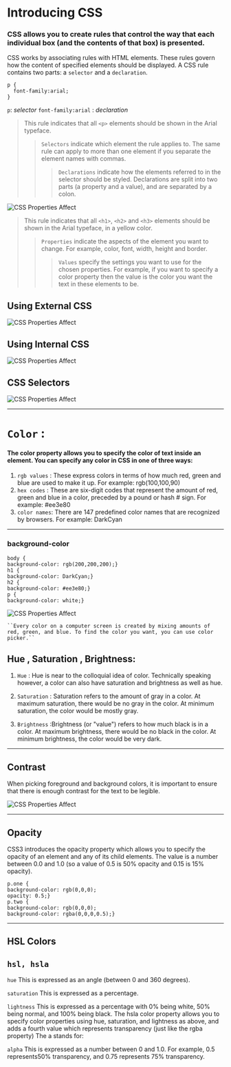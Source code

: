 # Introducing CSS

### CSS allows you to create rules that control the way that each individual box (and the contents of that box) is presented.

CSS works by associating rules with HTML elements. These rules govern how the content of specified elements should be displayed. A CSS rule contains two parts: a `selector` and a `declaration`.



```
p {
  font-family:arial;
}

```

`p`: *selector*   `font-family:arial` : *declaration* 

> This rule indicates that all `<p>`
elements should be shown in the
Arial typeface.
>>`Selectors` indicate which
element the rule applies to.
The same rule can apply to
more than one element if you
separate the element names
with commas.
>>>`Declarations` indicate how
the elements referred to in
the selector should be styled.
Declarations are split into two
parts (a property and a value),
and are separated by a colon.


![CSS Properties Affect](image_read07/1.png)

>This rule indicates that all `<h1>`, `<h2>` and `<h3>` elements should be shown in the Arial typeface, in a yellow color.
>>`Properties` indicate the aspects of the element you want to change. For example, color, font, width, height and border.
>>>`Values` specify the settings you want to use for the chosen properties. For example, if you want to specify a color property
then the value is the color you want the text in these elements to be.



## Using External CSS

![CSS Properties Affect](image_read07/2.png)


## Using Internal CSS

![CSS Properties Affect](image_read07/3.png)


## CSS Selectors

![CSS Properties Affect](image_read07/4.png)



---

# `Color` :


#### The color property allows you to specify the color of text inside an element. You can specify any color in CSS in one of three ways:

1. `rgb values` : These express colors in terms of how much red, green and blue are used to make it up. For example: rgb(100,100,90)
2. `hex codes` : These are six-digit codes that represent the amount of red, green and blue in a color, preceded by a pound or hash # sign. For example: #ee3e80
3. `color names`: There are 147 predefined color names that are recognized by browsers. For example: DarkCyan


---


### background-color 

```
body {
background-color: rgb(200,200,200);}
h1 {
background-color: DarkCyan;}
h2 {
background-color: #ee3e80;}
p {
background-color: white;}

```

![CSS Properties Affect](image_read07/5.png)


` ``Every color on a computer screen is created by mixing amounts of red, green, and blue. To find the color you want, you can use color picker.`` `


## Hue , Saturation , Brightness:

1. `Hue` : Hue is near to the colloquial idea of color. Technically speaking however, a color can also have saturation and brightness as well as hue.

2. `Saturation` : Saturation refers to the amount of gray in a color. At maximum saturation, there would be no gray in the color. At minimum saturation, the color would be mostly gray.
3. `Brightness` :Brightness (or "value") refers to how much black is in a color. At maximum brightness, there would be no black in the color. At minimum brightness, the color would be very dark.

---
## Contrast

When picking foreground and background colors, it is important to ensure that there is enough contrast for the text to be legible.

![CSS Properties Affect](image_read07/6.png)

---
## Opacity

CSS3 introduces the opacity property which allows you to specify the opacity of an element and any of its child elements. The value is a number between 0.0 and 1.0 (so a value of 0.5 is 50% opacity and 0.15 is 15% opacity).

```
p.one {
background-color: rgb(0,0,0);
opacity: 0.5;}
p.two {
background-color: rgb(0,0,0);
background-color: rgba(0,0,0,0.5);}

```



---
## HSL Colors

## `hsl, hsla`

`hue`
This is expressed as an angle (between 0 and 360 degrees).

`saturation`
This is expressed as a percentage. 

`lightness` 
This is expressed as a percentage with 0% being white, 50% being normal, and 100% being black. The hsla color property allows you to specify color properties using hue, saturation, and lightness as above, and adds a fourth value which represents transparency (just like the rgba property)  The a stands for:

`alpha`
This is expressed as a number between 0 and 1.0. For example, 0.5 represents50% transparency, and 0.75 represents 75% transparency.